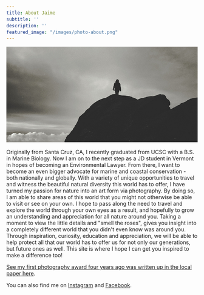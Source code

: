 ```yaml
---
title: About Jaime
subtitle: ''
description: ''
featured_image: "/images/photo-about.png"
---
```


![Photo of Greyhound Rock, Davenport, CA 2014](/images/photo-about.png)

Originally from Santa Cruz, CA, I recently graduated from UCSC with a B.S. in Marine Biology. Now I am on to the next step as a JD student in Vermont in hopes of becoming an Environmental Lawyer.  From there, I want to become an even bigger advocate for marine and coastal conservation - both nationally and globally.  With a variety of unique opportunities to travel and witness the beautiful natural diversity this world has to offer, I have turned my passion for nature into an art form via photography.  By doing so, I am able to share areas of this world that you might not otherwise be able to visit or see on your own.  I hope to pass along the need to travel and explore the world through your own eyes as a result, and hopefully to grow an understanding and appreciation for all nature around you.  Taking a moment to view the little details and "smell the roses", gives you insight into a completely different world that you didn't even know was around you.  Through inspiration, curiosity, education and appreciation, we will be able to help protect all that our world has to offer us for not only our generations, but future ones as well.  This site is where I hope I can get you inspired to make a difference too!

[See my first photography award four years ago was written up in the local paper here](http://www.redlandsdailyfacts.com/general-news/20111226/redlands-woman-places-second-in-photo-competition).

You can also find me on [Instagram](https://instagram.com/j1_photos/) and [Facebook](https://www.facebook.com/J1Photos).
